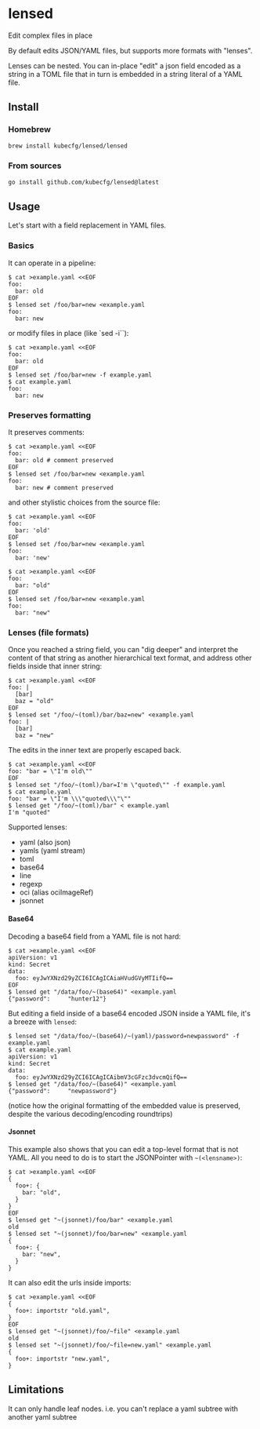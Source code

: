 # lensed
Edit complex files in place

By default edits JSON/YAML files, but supports more formats with "lenses".

Lenses can be nested. You can in-place "edit" a json field encoded as a string in a TOML file
that in turn is embedded in a string literal of a YAML file.

## Install

### Homebrew

```bash
brew install kubecfg/lensed/lensed
```

### From sources

```bash
go install github.com/kubecfg/lensed@latest
```

## Usage

Let's start with a field replacement in YAML files.

### Basics

It can operate in a pipeline:

```console
$ cat >example.yaml <<EOF
foo:
  bar: old
EOF
$ lensed set /foo/bar=new <example.yaml
foo:
  bar: new
```

or modify files in place (like `sed -i``):

```console
$ cat >example.yaml <<EOF
foo:
  bar: old
EOF
$ lensed set /foo/bar=new -f example.yaml
$ cat example.yaml
foo:
  bar: new
```

### Preserves formatting

It preserves comments:

```console
$ cat >example.yaml <<EOF
foo:
  bar: old # comment preserved
EOF
$ lensed set /foo/bar=new <example.yaml
foo:
  bar: new # comment preserved
```

and other stylistic choices from the source file:

```console
$ cat >example.yaml <<EOF
foo:
  bar: 'old'
EOF
$ lensed set /foo/bar=new <example.yaml
foo:
  bar: 'new'
```

```console
$ cat >example.yaml <<EOF
foo:
  bar: "old"
EOF
$ lensed set /foo/bar=new <example.yaml
foo:
  bar: "new"
```

### Lenses (file formats)

Once you reached a string field, you can "dig deeper" and interpret the content of that string
as another hierarchical text format, and address other fields inside that inner string:

```console
$ cat >example.yaml <<EOF                  
foo: |
  [bar]
  baz = "old"
EOF
$ lensed set "/foo/~(toml)/bar/baz=new" <example.yaml  
foo: |
  [bar]
  baz = "new"
```

The edits in the inner text are properly escaped back.

```console
$ cat >example.yaml <<EOF                      
foo: "bar = \"I'm old\""
EOF
$ lensed set "/foo/~(toml)/bar=I'm \"quoted\"" -f example.yaml  
$ cat example.yaml
foo: "bar = \"I'm \\\"quoted\\\"\""
$ lensed get "/foo/~(toml)/bar" < example.yaml
I'm "quoted"
```

Supported lenses:

* yaml (also json)
* yamls (yaml stream)
* toml
* base64
* line
* regexp
* oci (alias ociImageRef)
* jsonnet

#### Base64

Decoding a base64 field from a YAML file is not hard:

```console
$ cat >example.yaml <<EOF
apiVersion: v1
kind: Secret
data:
  foo: eyJwYXNzd29yZCI6ICAgICAiaHVudGVyMTIifQ==
EOF
$ lensed get "/data/foo/~(base64)" <example.yaml                               
{"password":     "hunter12"}
```

But editing a field inside of a base64 encoded JSON inside a YAML file, it's a breeze with `lensed`:

```console
$ lensed set "/data/foo/~(base64)/~(yaml)/password=newpassword" -f example.yaml
$ cat example.yaml
apiVersion: v1
kind: Secret
data:
  foo: eyJwYXNzd29yZCI6ICAgICAibmV3cGFzc3dvcmQifQ==
$ lensed get "/data/foo/~(base64)" <example.yaml                               
{"password":     "newpassword"}
```

(notice how the original formatting of the embedded value is preserved, despite the various decoding/encoding roundtrips)

#### Jsonnet

This example also shows that you can edit a top-level format that is not YAML.
All you need to do is to start the JSONPointer with `~(<lensname>)`:

```console
$ cat >example.yaml <<EOF
{
  foo+: {
    bar: "old",
  }
}
EOF
$ lensed get "~(jsonnet)/foo/bar" <example.yaml 
old
$ lensed set "~(jsonnet)/foo/bar=new" <example.yaml
{
  foo+: {
    bar: "new",
  }
}
```

It can also edit the urls inside imports:

```console
$ cat >example.yaml <<EOF
{
  foo+: importstr "old.yaml",
}
EOF
$ lensed get "~(jsonnet)/foo/~file" <example.yaml 
old
$ lensed set "~(jsonnet)/foo/~file=new.yaml" <example.yaml
{
  foo+: importstr "new.yaml",
}
```

## Limitations

It can only handle leaf nodes. i.e. you can't replace a yaml subtree with another yaml subtree
